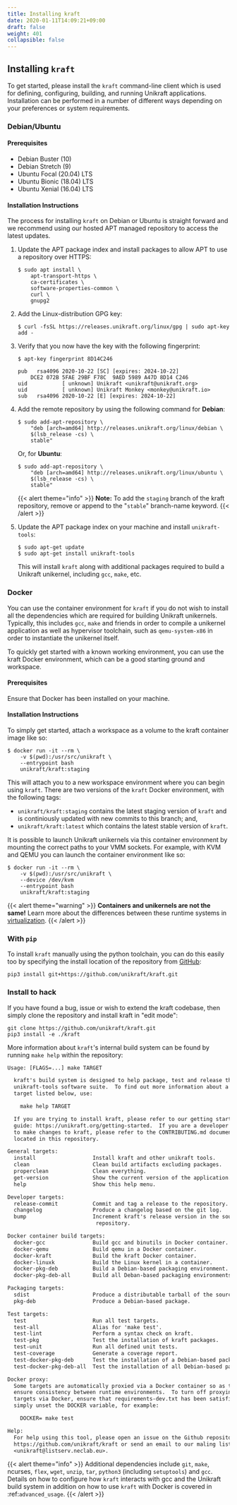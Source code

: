 ```yaml
---
title: Installing kraft
date: 2020-01-11T14:09:21+09:00
draft: false
weight: 401
collapsible: false
---
```


## Installing `kraft`

To get started, please install the `kraft` command-line client which is used for
defining, configuring, building, and running Unikraft applications. Installation
can be performed in a number of different ways depending on your preferences or
system requirements.

### Debian/Ubuntu

#### Prerequisites

 * Debian Buster (10)
 * Debian Stretch (9)
 * Ubuntu Focal (20.04) LTS
 * Ubuntu Bionic (18.04) LTS
 * Ubuntu Xenial (16.04) LTS

#### Installation Instructions

The process for installing `kraft` on Debian or Ubuntu is straight forward and
we recommend using our hosted APT managed repository to access the latest
updates.

1. Update the APT package index and install packages to allow APT to use a
   repository over HTTPS:

   ```console
   $ sudo apt install \
       apt-transport-https \
       ca-certificates \
       software-properties-common \
       curl \
       gnupg2
   ```

2. Add the Linux-distribution GPG key:

   ```console
   $ curl -fsSL https://releases.unikraft.org/linux/gpg | sudo apt-key add -
   ```

3. Verify that you now have the key with the following fingerprint:

   ```console
   $ apt-key fingerprint 8D14C246

   pub   rsa4096 2020-10-22 [SC] [expires: 2024-10-22]
       DCE2 072B 5FAE 29BF F78C  9AED 5989 A47D 8D14 C246
   uid           [ unknown] Unikraft <unikraft@unikraft.org>
   uid           [ unknown] Unikraft Monkey <monkey@unikraft.io>
   sub   rsa4096 2020-10-22 [E] [expires: 2024-10-22]
   ```


4. Add the remote repository by using the following command for **Debian**:

   ```console
   $ sudo add-apt-repository \
       "deb [arch=amd64] http://releases.unikraft.org/linux/debian \
       $(lsb_release -cs) \
       stable"
   ```

   Or, for **Ubuntu**:

   ```console
   $ sudo add-apt-repository \
       "deb [arch=amd64] http://releases.unikraft.org/linux/ubuntu \
       $(lsb_release -cs) \
       stable"
   ```

   {{< alert theme="info" >}}
   **Note:** To add the `staging` branch of the kraft repository, remove or
   append to the "`stable`" branch-name keyword.
   {{< /alert >}}

5. Update the APT package index on your machine and install `unikraft-tools`:

   ```console
   $ sudo apt-get update
   $ sudo apt-get install unikraft-tools
   ```

   This will install `kraft` along with additional packages required to build
   a Unikraft unikernel, including `gcc`, `make`, etc.

### Docker

You can use the container environment for `kraft` if you do not wish to install
all the dependencies which are required for building Unikraft unikernels.
Typically, this includes `gcc`, `make` and friends in order to compile a
unikernel application as well as hypervisor toolchain, such as `qemu-system-x86`
in order to instantiate the unikernel itself.

To quickly get started with a known working environment, you can use the kraft
Docker environment, which can be a good starting ground and workspace.

#### Prerequisites

Ensure that Docker has been installed on your machine.

#### Installation Instructions

To simply get started, attach a workspace as a volume to the kraft container
image like so:

```console
$ docker run -it --rm \
    -v $(pwd):/usr/src/unikraft \
    --entrypoint bash
    unikraft/kraft:staging
```

This will attach you to a new workspace environment where you can begin using
`kraft`.  There are two versions of the `kraft` Docker environment, with the
following tags:

 * `unikraft/kraft:staging` contains the latest staging version of `kraft`
   and is continiously updated with new commits to this branch; and,
 * `unikraft/kraft:latest` which contains the latest stable version of
   `kraft`.

It is possible to launch Unikraft unikernels via this container environment by
mounting the correct paths to your VMM sockets.  For example, with KVM and QEMU
you can launch the container environment like so:

```console
$ docker run -it --rm \
    -v $(pwd):/usr/src/unikraft \
    --device /dev/kvm
    --entrypoint bash
    unikraft/kraft:staging
```

{{< alert theme="warning" >}}
**Containers and unikernels are not the same!**  Learn more about the differences
between these runtime systems in [virtualization](/docs/concepts/virtualization).
{{< /alert >}}


### With `pip`

To install `kraft` manually using the python toolchain, you can do this easily
too by specifying the install location of the repository from
[GitHub](https://github.com/unikraft/kraft.git):

```console
pip3 install git+https://github.com/unikraft/kraft.git
```

### Install to hack

If you have found a bug, issue or wish to extend the kraft codebase, then simply
clone the repository and install kraft in "edit mode":

```console
git clone https://github.com/unikraft/kraft.git
pip3 install -e ./kraft
```

More information about `kraft`'s internal build system can be found by
running `make help` within the repository:

```txt
Usage: [FLAGS=...] make TARGET

  kraft's build system is designed to help package, test and release the
  unikraft-tools software suite.  To find out more information about a specfic
  target listed below, use:

    make help TARGET

  If you are trying to install kraft, please refer to our getting started
  guide: https://unikraft.org/getting-started.  If you are a developer wishing
  to make changes to kraft, please refer to the CONTRIBUTING.md document
  located in this repository.

General targets:
  install                  Install kraft and other unikraft tools.
  clean                    Clean build artifacts excluding packages.
  properclean              Clean everything.
  get-version              Show the current version of the application.
  help                     Show this help menu.

Developer targets:
  release-commit           Commit and tag a release to the repository.
  changelog                Produce a changelog based on the git log.
  bump                     Increment kraft's release version in the source
                            repository.

Docker container build targets:
  docker-gcc               Build gcc and binutils in Docker container.
  docker-qemu              Build qemu in a Docker container.
  docker-kraft             Build the kraft Docker container.
  docker-linuxk            Build the Linux kernel in a container.
  docker-pkg-deb           Build a Debian-based packaging environment.
  docker-pkg-deb-all       Build all Deban-based packaging environments.

Packaging targets:
  sdist                    Produce a distributable tarball of the source tree.
  pkg-deb                  Produce a Debian-based package.

Test targets:
  test                     Run all test targets.
  test-all                 Alias for 'make test'.
  test-lint                Perform a syntax check on kraft.
  test-pkg                 Test the installation of kraft packages.
  test-unit                Run all defined unit tests.
  test-coverage            Generate a coverage report.
  test-docker-pkg-deb      Test the installation of a Debian-based package.
  test-docker-pkg-deb-all  Test the installation of all Debian-based packages.

Docker proxy:
  Some targets are automatically proxied via a Docker container so as to
  ensure consistency between runtime environments.  To turn off proxying
  targets via Docker, ensure that requirements-dev.txt has been satisfied then
  simply unset the DOCKER variable, for example:

    DOCKER= make test

Help:
  For help using this tool, please open an issue on the Github repository:
  https://github.com/unikraft/kraft or send an email to our maling list:
  <unikraft@listserv.neclab.eu>.
```

{{< alert theme="info" >}}
Additional dependencies include ``git``, ``make``, ncurses, ``flex``, ``wget``,
``unzip``, ``tar``, ``python3`` (including  ``setuptools``) and ``gcc``.
Details on how to configure how ``kraft`` interacts with gcc and the Unikraft
build system in addition on how to use ``kraft`` with Docker is covered in
:ref:`advanced_usage`.
{{< /alert >}}